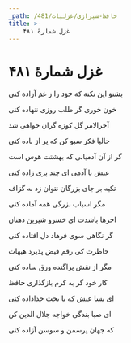 ```yaml
---
_path: /حافظ-شیرازی/غزلیات/481
title: >-
    غزل شمارهٔ ۴۸۱
---
```

# غزل شمارهٔ ۴۸۱

<div class="b" id="bn1"><div class="m1"><p>بشنو این نکته که خود را ز غم آزاده کنی</p></div>
<div class="m2"><p>خون خوری گر طلب روزی ننهاده کنی</p></div></div>
<div class="b" id="bn2"><div class="m1"><p>آخرالامر گل کوزه گران خواهی شد</p></div>
<div class="m2"><p>حالیا فکر سبو کن که پر از باده کنی</p></div></div>
<div class="b" id="bn3"><div class="m1"><p>گر از آن آدمیانی که بهشتت هوس است</p></div>
<div class="m2"><p>عیش با آدمی ای چند پری زاده کنی</p></div></div>
<div class="b" id="bn4"><div class="m1"><p>تکیه بر جای بزرگان نتوان زد به گزاف</p></div>
<div class="m2"><p>مگر اسباب بزرگی همه آماده کنی</p></div></div>
<div class="b" id="bn5"><div class="m1"><p>اجرها باشدت ای خسرو شیرین دهنان</p></div>
<div class="m2"><p>گر نگاهی سوی فرهاد دل افتاده کنی</p></div></div>
<div class="b" id="bn6"><div class="m1"><p>خاطرت کی رقم فیض پذیرد هیهات</p></div>
<div class="m2"><p>مگر از نقش پراگنده ورق ساده کنی</p></div></div>
<div class="b" id="bn7"><div class="m1"><p>کار خود گر به کرم بازگذاری حافظ</p></div>
<div class="m2"><p>ای بسا عیش که با بخت خداداده کنی</p></div></div>
<div class="b" id="bn8"><div class="m1"><p>ای صبا بندگی خواجه جلال الدین کن</p></div>
<div class="m2"><p>که جهان پرسمن و سوسن آزاده کنی</p></div></div>
